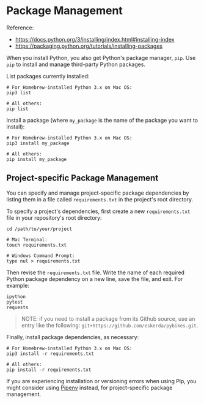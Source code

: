# Package Management

Reference:

  + https://docs.python.org/3/installing/index.html#installing-index
  + https://packaging.python.org/tutorials/installing-packages

When you install Python, you also get Python's package manager, `pip`. Use `pip` to install and manage third-party Python packages.

List packages currently installed:

```shell
# For Homebrew-installed Python 3.x on Mac OS:
pip3 list

# All others:
pip list
```

Install a package (where `my_package` is the name of the package you want to install):

```shell
# For Homebrew-installed Python 3.x on Mac OS:
pip3 install my_package

# All others:
pip install my_package
```

## Project-specific Package Management

You can specify and manage project-specific package dependencies by listing them in a file called `requirements.txt` in the project's root directory.

To specify a project's dependencies, first create a new `requirements.txt` file in your repository's root directory:

```shell
cd /path/to/your/project

# Mac Terminal:
touch requirements.txt

# Windows Command Prompt:
type nul > requirements.txt
```

Then revise the `requirements.txt` file. Write the name of each required Python package dependency on a new line, save the file, and exit. For example:

    ipython
    pytest
    requests

> NOTE: if you need to install a package from its Github source, use an entry like the following: `git+https://github.com/eskerda/pybikes.git`.

Finally, install package dependencies, as necessary:

```shell
# For Homebrew-installed Python 3.x on Mac OS:
pip3 install -r requirements.txt

# All others:
pip install -r requirements.txt
```

If you are experiencing installation or versioning errors when using Pip, you might consider using [Pipenv](/notes/programming-languages/python/packages/pipenv.md) instead, for project-specific package management.
